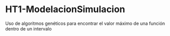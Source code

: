 # HT1-ModelacionSimulacion
Uso de algoritmos genéticos para encontrar el valor máximo de una función dentro de un intervalo
